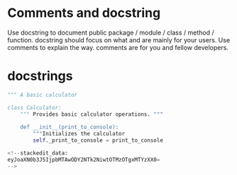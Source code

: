 # Comments and docstring
Use docstring to document public package / module / class / method / function. docstring should focus on what and are mainly for your users.
Use comments to explain the way. comments are for you and fellow developers.
# docstrings
```python
""" A basic calculator

class Calculator:
	""" Provides basic calculator operations. """
	
	def __init__(print_to_console):
		"""Initializes the calculator
		self._print_to_console = print_to_console

<!--stackedit_data:
eyJoaXN0b3J5IjpbMTAwODY2NTk2NiwtOTMzOTgxMTYzXX0=
-->